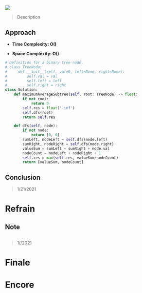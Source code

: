 # 

![](https://img.shields.io/badge/Difficulty-Medium-%23f0ad4e)

> Description
> 
> 

## Approach


- **Time Complexity: O()**

- **Space Complexity: O()**

```python
# Definition for a binary tree node.
# class TreeNode:
#     def __init__(self, val=0, left=None, right=None):
#         self.val = val
#         self.left = left
#         self.right = right
class Solution:
    def maximumAverageSubtree(self, root: TreeNode) -> float:
        if not root:
            return 0
        self.res = float('-inf')
        self.dfs(root)
        return self.res

    def dfs(self, node):
        if not node:
            return [0, 0]
        sumLeft, nodeLeft = self.dfs(node.left)
        sumRight, nodeRight = self.dfs(node.right)
        valueSum = sumLeft + sumRight + node.val
        nodeCount = nodeLeft + nodeRight + 1
        self.res = max(self.res, valueSum/nodeCount)
        return [valueSum, nodeCount]
```


## Conclusion

> 1/21/2021

# Refrain

## Note

```python

```

> 1//2021

# Finale

# Encore